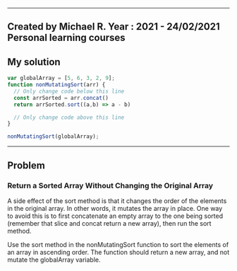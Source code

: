 ------
Created by Michael R. Year : 2021 - 24/02/2021 Personal learning courses
------
## My solution

```javascript
var globalArray = [5, 6, 3, 2, 9];
function nonMutatingSort(arr) {
  // Only change code below this line
  const arrSorted = arr.concat()
  return arrSorted.sort((a,b) => a - b)  

  // Only change code above this line
}

nonMutatingSort(globalArray);
```
---

## Problem
### Return a Sorted Array Without Changing the Original Array
A side effect of the sort method is that it changes the order of the elements in the original array. In other words, it mutates the array in place. One way to avoid this is to first concatenate an empty array to the one being sorted (remember that slice and concat return a new array), then run the sort method.

Use the sort method in the nonMutatingSort function to sort the elements of an array in ascending order. The function should return a new array, and not mutate the globalArray variable.
